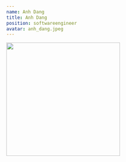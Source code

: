 ```yaml
---
name: Anh Dang
title: Anh Dang
position: softwareengineer
avatar: anh_dang.jpeg
---
```


<img width="300" src="{{site.baseurl}}/images/people/{{page.avatar}}" data-action="zoom">

<!-- <i class="fa fa-bar-chart"></i> [Google Scholar](https://scholar.google.com.au/) -->
<br>
<!-- <i class="fa fa-home"></i> [Homepage](https://) -->

